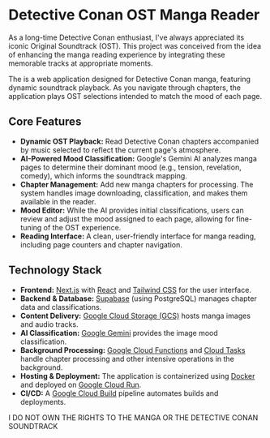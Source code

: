
# Detective Conan OST Manga Reader  

As a long-time Detective Conan enthusiast, I've always appreciated its iconic Original Soundtrack (OST). This project was conceived from the idea of enhancing the manga reading experience by integrating these memorable tracks at appropriate moments.

The is a web application designed for Detective Conan manga, featuring dynamic soundtrack playback. As you navigate through chapters, the application plays OST selections intended to match the mood of each page.

## Core Features 

* **Dynamic OST Playback:** Read Detective Conan chapters accompanied by music selected to reflect the current page's atmosphere.
* **AI-Powered Mood Classification:** Google's Gemini AI analyzes manga pages to determine their dominant mood (e.g., tension, revelation, comedy), which informs the soundtrack mapping.
* **Chapter Management:** Add new manga chapters for processing. The system handles image downloading, classification, and makes them available in the reader.
* **Mood Editor:** While the AI provides initial classifications, users can review and adjust the mood assigned to each page, allowing for fine-tuning of the OST experience.
* **Reading Interface:** A clean, user-friendly interface for manga reading, including page counters and chapter navigation.

## Technology Stack



* **Frontend:** [Next.js](https://nextjs.org/) with [React](https://reactjs.org/) and [Tailwind CSS](https://tailwindcss.com/) for the user interface.
* **Backend & Database:** [Supabase](https://supabase.io/) (using PostgreSQL) manages chapter data and classifications.
* **Content Delivery:** [Google Cloud Storage (GCS)](https://cloud.google.com/storage) hosts manga images and audio tracks.
* **AI Classification:** [Google Gemini](https://deepmind.google/technologies/gemini/) provides the image mood classification.
* **Background Processing:** [Google Cloud Functions](https://cloud.google.com/functions) and [Cloud Tasks](https://cloud.google.com/tasks) handle chapter processing and other intensive operations in the background.
* **Hosting & Deployment:** The application is containerized using [Docker](https://www.docker.com/) and deployed on [Google Cloud Run](https://cloud.google.com/run).
* **CI/CD:** A [Google Cloud Build](https://cloud.google.com/build) pipeline automates builds and deployments.


I DO NOT OWN THE RIGHTS TO THE MANGA OR THE DETECTIVE CONAN SOUNDTRACK
